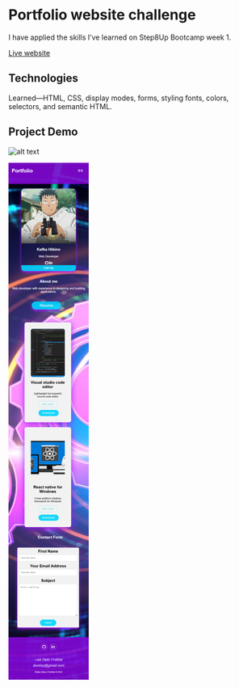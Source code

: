 # Portfolio website challenge

I have applied the skills I’ve learned on Step8Up Bootcamp week 1.

[Live website](https://gonzalopena1.github.io/Portfolio-web-page-challenge/)

## Technologies
Learned—HTML, CSS, display modes, forms, styling fonts, colors, selectors, and semantic HTML.

## Project Demo

![alt text](desktop.png)

![alt text](mobile.png)
